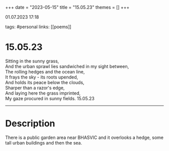 +++
date = "2023-05-15"
title = "15.05.23"
themes = []
+++

01.07.2023 17:18

tags: #personal
links: [[poems]]

# 15.05.23
Sitting in the sunny grass,  
And the urban sprawl lies sandwiched in my sight between,  
The rolling hedges and the ocean line,  
It frays the sky - its roots upended,  
And holds its peace below the clouds,  
Sharper than a razor's edge,  
And laying here the grass imprinted,  
My gaze procured in sunny fields.
15.05.23

---
# Description
There is a public garden area near BHASVIC and it overlooks a hedge, some tall urban buildings and then the sea.